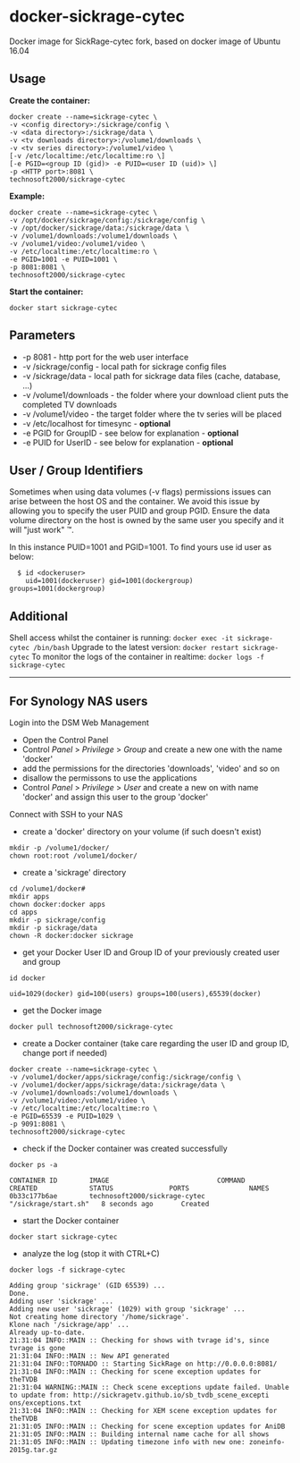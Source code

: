 # docker-sickrage-cytec
Docker image for SickRage-cytec fork, based on docker image of Ubuntu 16.04

## Usage ##

__Create the container:__
```
docker create --name=sickrage-cytec \
-v <config directory>:/sickrage/config \
-v <data directory>:/sickrage/data \
-v <tv downloads directory>:/volume1/downloads \
-v <tv series directory>:/volume1/video \
[-v /etc/localtime:/etc/localtime:ro \]
[-e PGID=<group ID (gid)> -e PUID=<user ID (uid)> \]
-p <HTTP port>:8081 \
technosoft2000/sickrage-cytec
```
__Example:__
```
docker create --name=sickrage-cytec \
-v /opt/docker/sickrage/config:/sickrage/config \
-v /opt/docker/sickrage/data:/sickrage/data \
-v /volume1/downloads:/volume1/downloads \
-v /volume1/video:/volume1/video \
-v /etc/localtime:/etc/localtime:ro \
-e PGID=1001 -e PUID=1001 \
-p 8081:8081 \
technosoft2000/sickrage-cytec
```

__Start the container:__
```
docker start sickrage-cytec
```

## Parameters ##
* -p 8081 - http port for the web user interface
* -v /sickrage/config - local path for sickrage config files
* -v /sickrage/data - local path for sickrage data files (cache, database, ...)
* -v /volume1/downloads - the folder where your download client puts the completed TV downloads
* -v /volume1/video - the target folder where the tv series will be placed
* -v /etc/localhost for timesync - __optional__
* -e PGID for GroupID - see below for explanation - __optional__
* -e PUID for UserID - see below for explanation - __optional__

## User / Group Identifiers ##
Sometimes when using data volumes (-v flags) permissions issues can arise between the host OS and the container. We avoid this issue by allowing you to specify the user PUID and group PGID. Ensure the data volume directory on the host is owned by the same user you specify and it will "just work" ™.

In this instance PUID=1001 and PGID=1001. To find yours use id user as below:

```
  $ id <dockeruser>
    uid=1001(dockeruser) gid=1001(dockergroup) groups=1001(dockergroup)
```

## Additional ##
Shell access whilst the container is running: `docker exec -it sickrage-cytec /bin/bash`
Upgrade to the latest version: `docker restart sickrage-cytec`
To monitor the logs of the container in realtime: `docker logs -f sickrage-cytec`

---

## For Synology NAS users ##

Login into the DSM Web Management
* Open the Control Panel
* Control _Panel_ > _Privilege_ > _Group_ and create a new one with the name 'docker'
* add the permissions for the directories 'downloads', 'video' and so on
* disallow the permissons to use the applications
* Control _Panel_ > _Privilege_ > _User_ and create a new on with name 'docker' and assign this user to the group 'docker'

Connect with SSH to your NAS
* create a 'docker' directory on your volume (if such doesn't exist)
```
mkdir -p /volume1/docker/
chown root:root /volume1/docker/
```

* create a 'sickrage' directory
```
cd /volume1/docker#
mkdir apps
chown docker:docker apps
cd apps
mkdir -p sickrage/config
mkdir -p sickrage/data
chown -R docker:docker sickrage
```

* get your Docker User ID and Group ID of your previously created user and group
```
id docker

uid=1029(docker) gid=100(users) groups=100(users),65539(docker)
```

* get the Docker image
```
docker pull technosoft2000/sickrage-cytec
```

* create a Docker container (take care regarding the user ID and group ID, change port if needed)
```
docker create --name=sickrage-cytec \
-v /volume1/docker/apps/sickrage/config:/sickrage/config \
-v /volume1/docker/apps/sickrage/data:/sickrage/data \
-v /volume1/downloads:/volume1/downloads \
-v /volume1/video:/volume1/video \
-v /etc/localtime:/etc/localtime:ro \
-e PGID=65539 -e PUID=1029 \
-p 9091:8081 \
technosoft2000/sickrage-cytec
```

* check if the Docker container was created successfully
```
docker ps -a

CONTAINER ID        IMAGE                           COMMAND                CREATED             STATUS              PORTS               NAMES
0b33c177b6ae        technosoft2000/sickrage-cytec   "/sickrage/start.sh"   8 seconds ago       Created 
```

* start the Docker container
```
docker start sickrage-cytec
```

* analyze the log (stop it with CTRL+C)
```
docker logs -f sickrage-cytec

Adding group 'sickrage' (GID 65539) ...
Done.
Adding user 'sickrage' ...
Adding new user 'sickrage' (1029) with group 'sickrage' ...
Not creating home directory '/home/sickrage'.
Klone nach '/sickrage/app' ...
Already up-to-date.
21:31:04 INFO::MAIN :: Checking for shows with tvrage id's, since tvrage is gone
21:31:04 INFO::MAIN :: New API generated
21:31:04 INFO::TORNADO :: Starting SickRage on http://0.0.0.0:8081/
21:31:04 INFO::MAIN :: Checking for scene exception updates for theTVDB
21:31:04 WARNING::MAIN :: Check scene exceptions update failed. Unable to update from: http://sickragetv.github.io/sb_tvdb_scene_excepti
ons/exceptions.txt
21:31:04 INFO::MAIN :: Checking for XEM scene exception updates for theTVDB
21:31:05 INFO::MAIN :: Checking for scene exception updates for AniDB
21:31:05 INFO::MAIN :: Building internal name cache for all shows
21:31:05 INFO::MAIN :: Updating timezone info with new one: zoneinfo-2015g.tar.gz
```

